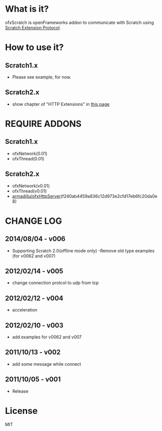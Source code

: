 # What is it?
ofxScratch is openFrameworks addon to communicate with Scratch using [Scratch Extension Protocol](http://wiki.scratch.mit.edu/wiki/Extension).

# How to use it?
## Scratch1.x
- Please see example, for now.

## Scratch2.x
- show chapter of "HTTP Extensions" in [this page](http://wiki.scratch.mit.edu/wiki/Scratch_Extension_Protocol_%282.0%29)

# REQUIRE ADDONS
## Scratch1.x
- ofxNetwork(0.01)
- ofxThread(0.01)

## Scratch2.x
- ofxNetwork(v0.01)
- ofxThread(v0.01)
- [armadillu/ofxHttpServer](https://github.com/armadillu/ofxHttpServer)(f240ab4459a836c12d973e2cfd17eb6fc20da0e8)

# CHANGE LOG

## 2014/08/04 - v006
- Supporting Scratch 2.0(offline mode only)
 -Remove old type examples (for v0062 and v007)

## 2012/02/14 - v005 
- change connection protcol to udp from tcp

## 2012/02/12 - v004 
- acceleration

## 2012/02/10 - v003 
- add examples for v0062 and v007

## 2011/10/13 - v002 
- add some message while connect

## 2011/10/05 - v001
- Release

# License
MIT
